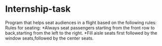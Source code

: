 # Internship-task
Program that helps seat audiences in a flight based on the following rules:
Rules for seating:
*Always seat passengers starting from the front row to back,starting from the left to the right.
*Fill aisle seats first followed by the window seats,followed by the center seats.
